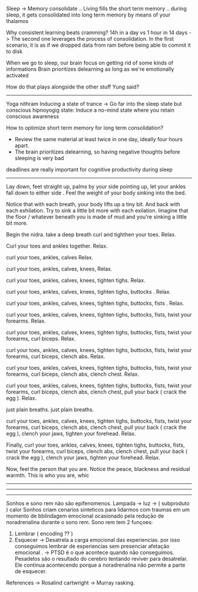 Sleep
\-> Memory consolidate
.. Living fills the short term memory
.. during sleep, it gets consolidated into long term memory
by means of your thalamos

Why consistent learning beats cramming?
14h in a day vs 1 hour in 14 days
\-> The second one leverages the process of consolidation.
In the first scenario, it is as if we dropped data from ram before being able
to commit it to disk

When we go to sleep, our brain focus on getting rid of some kinds of informations
Brain prioritizes delearning as long as we're emotionally activated

How do that plays alongside the other stuff Yung said?

___

Yoga nithram
Inducing a state of trance
\-> Go far into the sleep state but conscious
hipnoyogig state: Induce a no-mind state where you retain conscious awareness

How to optimize short term memory for long term consolidation?

- Review the same material at least twice in one day, ideally four hours apart.
- The brain prioritizes delearning, so having negative thoughts before sleeping
  is very bad

deadlines are really important for cognitive productivity during sleep

___

Lay down, feet straight up, palms by your side pointing up, let your ankles
fall down to either side .
Feel the weight of your body sinking into the bed.

Notice that with each breath, your body lifts up a tiny bit. And back with each
exhilation. Try to sink a little bit more with each exilation. Imagine that the
floor / whatever beneath you is made of mud and you're sinking a little bit
more.

Begin the nidra.
take a deep breath curl and tighthen your toes. Relax.

Curl your toes and ankles together. Relax.

curl your toes, ankles, calves Relax.

curl your toes, ankles, calves, knees, Relax.

curl your toes, ankles, calves, knees, tighten tighs. Relax.

curl your toes, ankles, calves, knees, tighten tighs, buttocks . Relax.

curl your toes, ankles, calves, knees, tighten tighs, buttocks, fists . Relax.

curl your toes, ankles, calves, knees, tighten tighs, buttocks, fists, twist
your forearms. Relax.

curl your toes, ankles, calves, knees, tighten tighs, buttocks, fists, twist
your forearms, curl biceps. Relax.

curl your toes, ankles, calves, knees, tighten tighs, buttocks, fists, twist
your forearms, curl biceps, clench abs. Relax.

curl your toes, ankles, calves, knees, tighten tighs, buttocks, fists, twist
your forearms, curl biceps, clench abs, clench chest. Relax.

curl your toes, ankles, calves, knees, tighten tighs, buttocks, fists, twist
your forearms, curl biceps, clench abs, clench chest, pull your back ( crack
the egg ). Relax.

just plain breaths.
just plain breaths.

curl your toes, ankles, calves, knees, tighten tighs, buttocks, fists, twist your forearms, curl biceps, clench abs, clench chest, pull your back ( crack the egg ), clench your jaws, tighten your forehead. Relax.

Finally,
curl your toes, ankles, calves, knees, tighten tighs, buttocks, fists, twist
your forearms, curl biceps, clench abs, clench chest, pull your back ( crack
the egg ), clench your jaws, tighten your forehead. Relax.

Now, feel the person that you are.
Notice the peace, blackness and residual warmth.
This is who you are, whic

___

___

___

Sonhos e sono rem não são epifenomenos.
Lampada -> luz -> ( subproduto ) calor
Sonhos criam cenarios sinteticos para lidarmos com traumas em um momento de bblindagem emocional ocasionado pela redução de noradrenalina durante o sono rem.
Sono rem tem 2 funçoes:

1. Lembrar ( encoding ?? )
2. Esquecer
   \-> Desatrela a carga emocional das experiencias. por isso conseguimos lembrar de experiencias sem presenciar afetação emocional .
   \-> PTSD é o que acontece quando não conseguimos. Pesadelos são o resultado do cerebro tentando reviver para desatrelar. Ele continua acontecendo porque a noradrenalina não permite a parte de esquecer.

References
\-> Rosalind cartwright
\-> Murray rasking.
